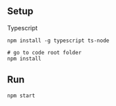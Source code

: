 ## Setup

Typescript
```
npm install -g typescript ts-node
```

```
# go to code root folder
npm install
```

## Run

```
npm start
```
